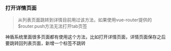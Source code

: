 ### 打开详情页面

> 从列表页面跳转到详情目前用过该方法，如果使用vue-router提供的$router.push方法无法打开tab页签

神盾系统里面很多页面都有使用这个方法，比如打开详情页面，详情页面保存之后要跳转回列表页面，新增一个标签不跳转



